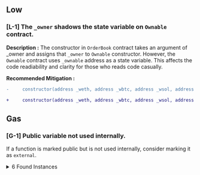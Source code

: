 
## Low

### [L-1] The `_owner` shadows the state variable on `Ownable` contract.

**Description :** The constructor in `OrderBook` contract takes an argument of _owner and assigns that `_owner` to `Ownable` constructor. However, the `Ownable` contract uses `_ownable` address as a state variable. This affects the code readiability and clarity for those who reads code casually.
 
 **Recommended Mitigation :**
```diff
-     constructor(address _weth, address _wbtc, address _wsol, address _usdc, address _owner) Ownable(_owner) { }

+     constructor(address _weth, address _wbtc, address _wsol, address _usdc, address _initialOwner) Ownable   (_initialOwner) { }   
```

## Gas

### [G-1] Public variable not used internally.

If a function is marked public but is not used internally, consider marking it as `external`.

<details><summary>6 Found Instances</summary>


- Found in src/OrderBook.sol [Line: 108](src/OrderBook.sol#L108)

	```solidity
	    function createSellOrder(
	```

- Found in src/OrderBook.sol [Line: 139](src/OrderBook.sol#L139)

	```solidity
	    function amendSellOrder(
	```

- Found in src/OrderBook.sol [Line: 178](src/OrderBook.sol#L178)

	```solidity
	    function cancelSellOrder(uint256 _orderId) public {
	```

- Found in src/OrderBook.sol [Line: 195](src/OrderBook.sol#L195)

	```solidity
	    function buyOrder(uint256 _orderId) public {
	```

- Found in src/OrderBook.sol [Line: 216](src/OrderBook.sol#L216)

	```solidity
	    function getOrder(uint256 _orderId) public view returns (Order memory orderDetails) {
	```

- Found in src/OrderBook.sol [Line: 221](src/OrderBook.sol#L221)

	```solidity
	    function getOrderDetailsString(uint256 _orderId) public view returns (string memory details) {
	```

</details>